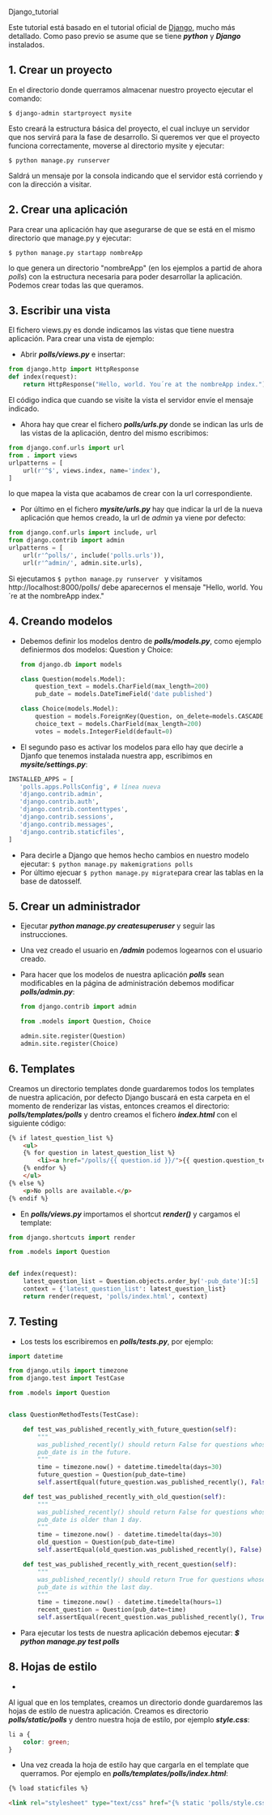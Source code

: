  Django_tutorial

Este tutorial está basado en el tutorial oficial de [Django](https://docs.djangoproject.com/en/1.9/intro/tutorial01/), mucho más detallado.
Como paso previo se asume que se tiene ***python*** y ***Django*** instalados.
## 1. Crear un proyecto
En el directorio donde querramos almacenar nuestro proyecto ejecutar el comando:
```
$ django-admin startproyect mysite
```
Esto creará la estructura básica del proyecto, el cual incluye un servidor que nos servirá para la fase de desarrollo. Si queremos ver que el proyecto funciona correctamente, moverse al directorio mysite y ejecutar:
```
$ python manage.py runserver
```
Saldrá un mensaje por la consola indicando que el servidor está corriendo y con la dirección a visitar.
## 2. Crear una aplicación
Para crear una aplicación hay que asegurarse de que se está en el mismo directorio que manage.py y ejecutar:
```
$ python manage.py startapp nombreApp
```
lo que genera un directorio "nombreApp" (en los ejemplos a partid de ahora *polls*) con la estructura necesaria para poder desarrollar la aplicación. Podemos crear todas las que queramos.

## 3. Escribir una vista
El fichero views.py es donde indicamos las vistas que tiene nuestra aplicación. Para crear una vista de ejemplo:
* Abrir ***polls/views.py*** e insertar:
```python
from django.http import HttpResponse
def index(request):
    return HttpResponse("Hello, world. You´re at the nombreApp index.")
```
El código indica que cuando se visite la vista el servidor envíe el mensaje indicado.

* Ahora hay que crear el fichero ***polls/urls.py*** donde se indican las urls de las vistas de la aplicación, dentro del mismo escribimos:
```python
from django.conf.urls import url
from . import views
urlpatterns = [
    url(r'^$', views.index, name='index'),
]
```
lo que mapea la vista que acabamos de crear con la url correspondiente.

* Por último en el fichero ***mysite/urls.py*** hay que indicar la url de la nueva aplicación que hemos creado, la url de *admin* ya viene por defecto:
```python
from django.conf.urls import include, url
from django.contrib import admin
urlpatterns = [
    url(r'^polls/', include('polls.urls')),
    url(r'^admin/', admin.site.urls),
```
Si ejecutamos ```$ python manage.py runserver ``` y visitamos http://localhost:8000/polls/ debe aparecernos el mensaje "Hello, world. You´re at the nombreApp index."

## 4. Creando modelos

* Debemos definir los modelos dentro de ***polls/models.py***, como ejemplo definiermos dos modelos: Question y Choice:

  ```python
  from django.db import models

  class Question(models.Model):
      question_text = models.CharField(max_length=200)
      pub_date = models.DateTimeField('date published')

  class Choice(models.Model):
      question = models.ForeignKey(Question, on_delete=models.CASCADE)
      choice_text = models.CharField(max_length=200)
      votes = models.IntegerField(default=0)
  ```
* El segundo paso es activar los modelos para ello hay que decirle a Djanfo que tenemos instalada nuestra app, escribimos en ***mysite/settings.py***:
```python
INSTALLED_APPS = [
   'polls.apps.PollsConfig', # línea nueva
   'django.contrib.admin',
   'django.contrib.auth',
   'django.contrib.contenttypes',
   'django.contrib.sessions',
   'django.contrib.messages',
   'django.contrib.staticfiles',
]
```

* Para decirle a Django que hemos hecho cambios en nuestro modelo ejecutar: ```$ python manage.py makemigrations polls```
* Por último ejecuar ```$ python manage.py migrate```para crear las tablas en la base de datosself.

## 5. Crear un administrador

* Ejecutar ***python manage.py createsuperuser*** y seguir las instrucciones.
* Una vez creado el usuario en ***/admin*** podemos logearnos con el usuario creado.
* Para hacer que los modelos de nuestra aplicación ***polls*** sean modificables en la página de administración debemos modificar ***polls/admin.py***:

  ```python
  from django.contrib import admin

  from .models import Question, Choice

  admin.site.register(Question)
  admin.site.register(Choice)
  ```

## 6. Templates

Creamos un directorio templates donde guardaremos todos los templates de nuestra aplicación, por defecto Django buscará en esta carpeta en el momento de renderizar las vistas, entonces creamos el directorio: ***polls/templates/polls*** y dentro creamos el fichero ***index.html*** con el siguiente código:
```html
{% if latest_question_list %}
    <ul>
    {% for question in latest_question_list %}
        <li><a href="/polls/{{ question.id }}/">{{ question.question_text }}</a></li>
    {% endfor %}
    </ul>
{% else %}
    <p>No polls are available.</p>
{% endif %}
```

* En ***polls/views.py*** importamos el shortcut ***render()*** y cargamos el template:

```python
from django.shortcuts import render

from .models import Question


def index(request):
    latest_question_list = Question.objects.order_by('-pub_date')[:5]
    context = {'latest_question_list': latest_question_list}
    return render(request, 'polls/index.html', context)
```

## 7. Testing

* Los tests los escribiremos en ***polls/tests.py***, por ejemplo:

```python
import datetime

from django.utils import timezone
from django.test import TestCase

from .models import Question


class QuestionMethodTests(TestCase):

    def test_was_published_recently_with_future_question(self):
        """
        was_published_recently() should return False for questions whose
        pub_date is in the future.
        """
        time = timezone.now() + datetime.timedelta(days=30)
        future_question = Question(pub_date=time)
        self.assertEqual(future_question.was_published_recently(), False)

    def test_was_published_recently_with_old_question(self):
        """
        was_published_recently() should return False for questions whose
        pub_date is older than 1 day.
        """
        time = timezone.now() - datetime.timedelta(days=30)
        old_question = Question(pub_date=time)
        self.assertEqual(old_question.was_published_recently(), False)

    def test_was_published_recently_with_recent_question(self):
        """
        was_published_recently() should return True for questions whose
        pub_date is within the last day.
        """
        time = timezone.now() - datetime.timedelta(hours=1)
        recent_question = Question(pub_date=time)
        self.assertEqual(recent_question.was_published_recently(), True)
```

* Para ejecutar los tests de nuestra aplicación debemos ejecutar: ***$ python manage.py test polls***

## 8. Hojas de estilo

*
Al igual que en los templates, creamos un directorio donde guardaremos las hojas de estilo de nuestra aplicación. Creamos es directorio ***polls/static/polls*** y dentro nuestra hoja de estilo, por ejemplo ***style.css***:

```css
li a {
    color: green;
}
```

* Una vez creada la hoja de estilo hay que cargarla en el template que querramos. Por ejemplo en ***polls/templates/polls/index.html***:

```html
{% load staticfiles %}

<link rel="stylesheet" type="text/css" href="{% static 'polls/style.css' %}" />
```
